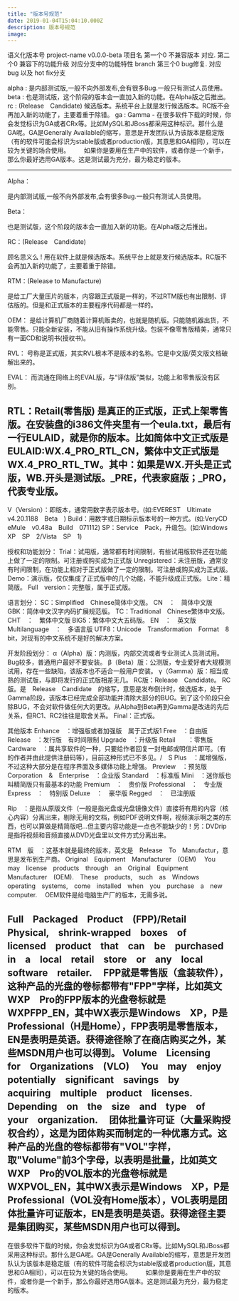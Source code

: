 ```yaml
---
title: "版本号规范"
date: 2019-01-04T15:04:10.000Z
description: 版本号规范
image: 
---
```


语义化版本号
project-name v0.0.0-beta
项目名 
第一个0 不兼容版本 对应.
第二个0 兼容下的功能升级 对应分支中的功能特性 branch
第三个0 bug修复. 对应bug 以及 hot fix分支

alpha : 是内部测试版,一般不向外部发布,会有很多Bug.一般只有测试人员使用。
beta : 也是测试版，这个阶段的版本会一直加入新的功能。在Alpha版之后推出。&nbsp;
rc : (Release　Candidate) 候选版本。系统平台上就是发行候选版本。RC版不会再加入新的功能了，主要着重于除错。
ga : Gamma - 
在很多软件下载的时候，你会发觉标识为GA或者CRx等。比如MySQL和JBoss都采用这种标识。那什么是GA呢。GA是Generally Available的缩写，意思是开发团队认为该版本是稳定版（有的软件可能会标识为stable版或者production版，其意思和GA相同），可以在较为关键的场合使用。 
　　如果你是要用在生产中的软件，或者你是一个新手，那么你最好选用GA版本。这是测试最为充分，最为稳定的版本。



----------------
Alpha： 


是内部测试版,一般不向外部发布,会有很多Bug.一般只有测试人员使用。 




Beta： 


也是测试版，这个阶段的版本会一直加入新的功能。在Alpha版之后推出。 




RC：(Release　Candidate) 


顾名思义么 ! 用在软件上就是候选版本。系统平台上就是发行候选版本。RC版不会再加入新的功能了，主要着重于除错。 




RTM：(Release to Manufacture) 


是给工厂大量压片的版本，内容跟正式版是一样的，不过RTM版也有出限制、评估版的。但是和正式版本的主要程序代码都是一样的。 




OEM： 
是给计算机厂商随着计算机贩卖的，也就是随机版。只能随机器出货，不能零售。只能全新安装，不能从旧有操作系统升级。包装不像零售版精美，通常只有一面CD和说明书(授权书)。 




RVL： 
号称是正式版，其实RVL根本不是版本的名称。它是中文版/英文版文档破解出来的。 




EVAL： 
而流通在网络上的EVAL版，与“评估版”类似，功能上和零售版没有区别。 




RTL：Retail(零售版) 
是真正的正式版，正式上架零售版。在安装盘的i386文件夹里有一个eula.txt，最后有一行EULAID，就是你的版本。比如简体中文正式版是EULAID:WX.4_PRO_RTL_CN，繁体中文正式版是WX.4_PRO_RTL_TW。其中：如果是WX.开头是正式版，WB.开头是测试版。_PRE，代表家庭版；_PRO，代表专业版。 
---------------------------------------------------------------------------------------------------------------------------------------- 


V（Version）：即版本，通常用数字表示版本号。(如:EVEREST　Ultimate　v4.20.1188　Beta　) 
Build：用数字或日期标示版本号的一种方式。(如:VeryCD　eMule　v0.48a　Build　071112) 
SP：Service　Pack，升级包。(如:Windows　XP　SP　2/Vista　SP　1) 


授权和功能划分： 
Trial：试用版，通常都有时间限制，有些试用版软件还在功能上做了一定的限制。可注册或购买成为正式版 
Unregistered：未注册版，通常没有时间限制，在功能上相对于正式版做了一定的限制。可注册或购买成为正式版。 
Demo：演示版，仅仅集成了正式版中的几个功能，不能升级成正式版。 
Lite：精简版。 
Full　version：完整版，属于正式版。 


语言划分： 
SC：Simplified　Chinese简体中文版。 
CN　：　简体中文版 
GBK：简体中文汉字内码扩展规范版。 
TC：Traditional　Chinese繁体中文版。 
CHT　：　繁体中文版 
BIG5：繁体中文大五码版。 
EN　：　英文版 
Multilanguage　：　多语言版 
UTF8：Unicode　Transformation　Format　8　bit，对现有的中文系统不是好的解决方案。 






开发阶段划分： 
α（Alpha）版：内测版，内部交流或者专业测试人员测试用。Bug较多，普通用户最好不要安装。 
β（Beta）版：公测版，专业爱好者大规模测试用，存在一些缺陷，该版本也不适合一般用户安装。 
γ（Gamma）版：相当成熟的测试版，与即将发行的正式版相差无几。 
RC版：Release　Candidate。 
RC　版。是　Release　Candidate　的缩写，意思是发布倒计时，候选版本，处于Gamma阶段，该版本已经完成全部功能并清除大部分的BUG。到了这个阶段只会除BUG，不会对软件做任何大的更改。从Alpha到Beta再到Gamma是改进的先后关系，但RC1、RC2往往是取舍关系。 
Final：正式版。 


其他版本 
Enhance　：增强版或者加强版　属于正式版1 
Free　：自由版 
Release　：发行版　有时间限制 
Upgrade　：升级版 
Retail　　：零售版 
Cardware　：属共享软件的一种，只要给作者回复一封电邮或明信片即可。（有的作者并由此提供注册码等），目前这种形式已不多见。/　S 
Plus　：属增强版，不过这种大部分是在程序界面及多媒体功能上增强。 
Preview　：预览版 
Corporation　&　Enterprise　：企业版 
Standard　：标准版 
Mini　：迷你版也叫精简版只有最基本的功能 
Premium　：　贵价版 
Professional　：　专业版 
Express　：　特别版 
Deluxe　：　豪华版 
Regged　：　已注册版 


Rip　：是指从原版文件（一般是指光盘或光盘镜像文件）直接将有用的内容（核心内容）分离出来，剔除无用的文档，例如PDF说明文件啊，视频演示啊之类的东西，也可以算做是精简版吧…但主要内容功能是一点也不能缺少的！另：DVDrip是指将视频和音频直接从DVD光盘里以文件方式分离出来。 






RTM　版　：这基本就是最终的版本，英文是　Release　To　Manufactur，意思是发布到生产商。 
Original　Equipment　Manufacturer　(OEM)　 
You　may　license　products　through　an　Original　Equipment　Manufacturer　(OEM).　These　products,　such　as　Windows　operating　systems,　come　installed　when　you　purchase　a　new　computer.　 
OEM软件是给电脑生产厂的版本，无需多说。　 


Full　Packaged　Product　(FPP)/Retail　 
Physical,　shrink-wrapped　boxes　of　licensed　product　that　can　be　purchased　in　a　local　retail　store　or　any　local　software　retailer.　 
FPP就是零售版（盒装软件），这种产品的光盘的卷标都带有"FPP"字样，比如英文WXP　Pro的FPP版本的光盘卷标就是WXPFPP_EN，其中WX表示是Windows　XP，P是Professional（H是Home），FPP表明是零售版本，EN是表明是英语。获得途径除了在商店购买之外，某些MSDN用户也可以得到。 
Volume　Licensing　for　Organizations　(VLO)　 
You　may　enjoy　potentially　significant　savings　by　acquiring　multiple　product　licenses.　Depending　on　the　size　and　type　of　your　organization.　 
团体批量许可证（大量采购授权合约），这是为团体购买而制定的一种优惠方式。这种产品的光盘的卷标都带有"VOL"字样，取"Volume"前3个字母，以表明是批量，比如英文WXP　Pro的VOL版本的光盘卷标就是WXPVOL_EN，其中WX表示是Windows　XP，P是Professional（VOL没有Home版本），VOL表明是团体批量许可证版本，EN是表明是英语。获得途径主要是集团购买，某些MSDN用户也可以得到。 
---------------------------------------------------------------------------------------------------------------------------------------- 


在很多软件下载的时候，你会发觉标识为GA或者CRx等。比如MySQL和JBoss都采用这种标识。那什么是GA呢。GA是Generally Available的缩写，意思是开发团队认为该版本是稳定版（有的软件可能会标识为stable版或者production版，其意思和GA相同），可以在较为关键的场合使用。 
　　如果你是要用在生产中的软件，或者你是一个新手，那么你最好选用GA版本。这是测试最为充分，最为稳定的版本。